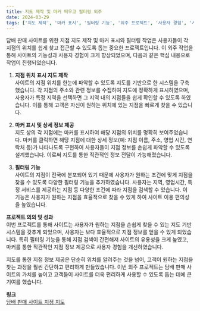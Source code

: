 ```yaml
---
title: 지도 제작 및 마커 띄우고 필터링 외주
date: 2024-03-29
tags: ['지도 제작', '마커 표시', '필터링 기능', '외주 프로젝트', '사용자 경험', '사이트 제작', '웹 개발']
---
```


담배 판매 사이트를 위한 지점 지도 제작 및 마커 표시와 필터링 작업은 사용자들이 각 지점의 위치를 쉽게 찾고 접근할 수 있도록 돕는 중요한 프로젝트입니다. 이 외주 작업을 통해 사이트의 기능성과 사용자 경험이 크게 향상되었으며, 다음과 같은 핵심 내용으로 작업이 진행되었습니다.

<!--more-->

1. **지점 위치 표시 지도 제작**  
사이트의 지점 위치를 한눈에 파악할 수 있도록 지도를 기반으로 한 시스템을 구축했습니다. 각 지점의 주소와 관련 정보를 수집하여 지도에 정확하게 표시하였으며, 사용자가 특정 지역을 선택하면 그 지역 내의 지점들을 쉽게 확인할 수 있도록 하였습니다. 이를 통해 고객은 자신이 원하는 위치에 있는 지점을 빠르게 찾을 수 있습니다.

2. **마커 표시 및 상세 정보 제공**  
지도 상의 각 지점에는 마커를 표시하여 해당 지점의 위치를 명확히 보여주었습니다. 마커를 클릭하면 해당 지점에 대한 상세 정보(예: 지점 이름, 주소, 영업 시간, 연락처 등)가 나타나도록 구현하여 사용자들이 지점 정보를 손쉽게 파악할 수 있도록 설계했습니다. 이로써 지도를 통한 직관적인 정보 전달이 가능해졌습니다.

3. **필터링 기능**  
사이트의 지점이 전국에 분포되어 있기 때문에 사용자가 원하는 조건에 맞게 지점을 찾을 수 있도록 다양한 필터링 기능을 추가하였습니다. 사용자는 지역, 영업시간, 특정 서비스를 제공하는 지점 등 다양한 조건에 따라 지점을 검색할 수 있습니다. 이 기능은 사용자가 원하는 지점을 효율적으로 찾을 수 있게 하여 사이트 이용 편의성을 높였습니다.

**프로젝트 의의 및 성과**  
이번 프로젝트를 통해 사이트는 사용자가 원하는 지점을 손쉽게 찾을 수 있는 지도 기반 시스템을 갖추게 되었으며, 사용자는 보다 효율적으로 지점 정보를 얻을 수 있게 되었습니다. 특히 필터링 기능을 통해 지점 검색이 간편해져 사이트의 유용성을 크게 높였고, 마커를 통한 직관적인 지점 정보 제공으로 사용자 경험을 개선하였습니다.

지도를 통한 지점 정보 제공은 단순히 위치를 알려주는 것을 넘어, 고객이 원하는 지점을 찾는 과정을 훨씬 간단하고 편리하게 만들었습니다. 이번 외주 프로젝트는 담배 판매 사이트의 가치를 높이고 고객들이 사이트를 더욱 편리하게 사용할 수 있도록 돕는 데에 큰 기여를 했습니다.

**링크**  
[담배 판매 사이트 지점 지도](https://jkorea0201.cafe24.com/default/AIRIX/franchisee.php)
